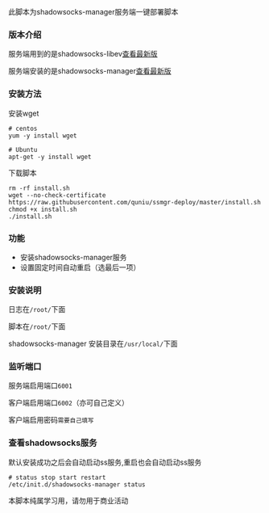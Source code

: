 此脚本为shadowsocks-manager服务端一键部署脚本

### 版本介绍

服务端用到的是shadowsocks-libev[查看最新版](https://github.com/shadowsocks/shadowsocks-libev/releases)

服务端安装的是shadowsocks-manager[查看最新版](https://github.com/shadowsocks/shadowsocks-manager)


### 安装方法

安装wget
```
# centos
yum -y install wget

# Ubuntu
apt-get -y install wget
```

下载脚本
```
rm -rf install.sh
wget --no-check-certificate https://raw.githubusercontent.com/quniu/ssmgr-deploy/master/install.sh
chmod +x install.sh
./install.sh
```


### 功能
- 安装shadowsocks-manager服务
- 设置固定时间自动重启（选最后一项）



### 安装说明
日志在`/root/`下面

脚本在`/root/`下面

shadowsocks-manager 安装目录在`/usr/local/`下面



### 监听端口

服务端启用端口`6001`

客户端启用端口`6002`（亦可自己定义）

客户端启用密码`需要自己填写`



### 查看shadowsocks服务

默认安装成功之后会自动启动ss服务,重启也会自动启动ss服务
```
# status stop start restart
/etc/init.d/shadowsocks-manager status
```

本脚本纯属学习用，请勿用于商业活动
